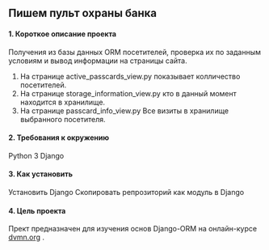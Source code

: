 ## Пишем пульт охраны банка
#### 1. Короткое описание проекта
Получения из базы данных ORM посетителей, проверка их по заданным условиям и вывод информации на страницы сайта.
1. На странице active_passcards_view.py показывает колличество посетителей.
2. На странице storage_information_view.py кто в данный момент находится в хранилище.
3. На странице passcard_info_view.py Все визиты в хранилище выбранного посетителя.

#### 2. Требования к окружению
Python 3 
Django

#### 3. Как установить
Установить Django
Скопировать репрозиторий как модуль в Django

#### 4. Цель проекта
Прект предназначен для изучения основ Django-ORM на онлайн-курсе [dvmn.org](dvmn.org) .
